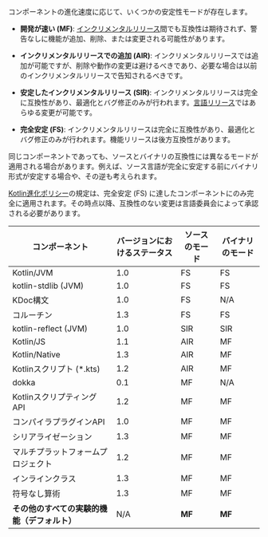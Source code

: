 [//]: # (title: Kotlinコンポーネントの安定性（1.4以前）)

<no-index/>

コンポーネントの進化速度に応じて、いくつかの安定性モードが存在します。

<a name="moving-fast"/>

*   **開発が速い (MF)**: [インクリメンタルリリース](kotlin-evolution-principles.md#language-and-tooling-releases)間でも互換性は期待されず、警告なしに機能が追加、削除、または変更される可能性があります。

*   **インクリメンタルリリースでの追加 (AIR)**: インクリメンタルリリースでは追加が可能ですが、削除や動作の変更は避けるべきであり、必要な場合は以前のインクリメンタルリリースで告知されるべきです。

*   **安定したインクリメンタルリリース (SIR)**: インクリメンタルリリースは完全に互換性があり、最適化とバグ修正のみが行われます。[言語リリース](kotlin-evolution-principles.md#language-and-tooling-releases)ではあらゆる変更が可能です。

<a name="fully-stable"/>

*   **完全安定 (FS)**: インクリメンタルリリースは完全に互換性があり、最適化とバグ修正のみが行われます。機能リリースは後方互換性があります。

同じコンポーネントであっても、ソースとバイナリの互換性には異なるモードが適用される場合があります。例えば、ソース言語が完全に安定する前にバイナリ形式が安定する場合や、その逆も考えられます。

[Kotlin進化ポリシー](kotlin-evolution-principles.md)の規定は、完全安定 (FS) に達したコンポーネントにのみ完全に適用されます。その時点以降、互換性のない変更は言語委員会によって承認される必要があります。

|**コンポーネント**|**バージョンにおけるステータス**|**ソースのモード**|**バイナリのモード**|
| --- | --- | --- | --- |
|Kotlin/JVM|1.0|FS|FS|
|kotlin-stdlib (JVM)|1.0|FS|FS|
|KDoc構文|1.0|FS|N/A|
|コルーチン|1.3|FS|FS|
|kotlin-reflect (JVM)|1.0|SIR|SIR|
|Kotlin/JS|1.1|AIR|MF|
|Kotlin/Native|1.3|AIR|MF|
|Kotlinスクリプト (*.kts)|1.2|AIR|MF|
|dokka|0.1|MF|N/A|
|KotlinスクリプティングAPI|1.2|MF|MF|
|コンパイラプラグインAPI|1.0|MF|MF|
|シリアライゼーション|1.3|MF|MF|
|マルチプラットフォームプロジェクト|1.2|MF|MF|
|インラインクラス|1.3|MF|MF|
|符号なし算術|1.3|MF|MF|
|**その他のすべての実験的機能（デフォルト）**|N/A|**MF**|**MF**|